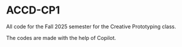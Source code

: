 # ACCD-CP1
All code for the Fall 2025 semester for the Creative Prototyping class. 

The codes are made with the help of Copilot.
